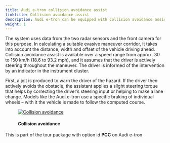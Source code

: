 ```yaml
---
title: Audi e-tron collision avoidance assist
linktitle: Collision avoidance assist
description: Audi e-tron can be equipped with collision avoidance assist. Collision avoidance assist helps the driver steer around an obstacle in a critical situation. 
weight: 1
---
```

<!-- markdownlint-disable MD033 -->

The system uses data from the two radar sensors and the front camera for this purpose. In calculating a suitable evasive maneuver corridor, it takes into account the distance, width and offset of the vehicle driving ahead. Collision avoidance assist is available over a speed range from approx. 30 to 150 km/h (18.6 to 93.2 mph), and it assumes that the driver is actively steering throughout the maneuver. The driver is informed of the intervention by an indicator in the instrument cluster.

First, a jolt is produced to warn the driver of the hazard. If the driver then actively avoids the obstacle, the assistant applies a slight steering torque that helps by correcting the driver’s steering input or helping to make a lane change. Models like the Audi e-tron use a specific braking of individual wheels – with it the vehicle is made to follow the computed course.

<figure>
    <a href="https://media.electrichasgoneaudi.net/multimedia/models/e-tron/technology/drivingassistance/collisionavoidanceassist/collisionavoidance.jpg">
        <img src="https://media.electrichasgoneaudi.net/multimedia/models/e-tron/technology/drivingassistance/collisionavoidanceassist/collisionavoidances.jpg"
        alt="Collision avoidance" title="Collision avoidance">
    </a>
    <figcaption><h4>Collision avoidance</h4></figcaption>
</figure>

This is part of the tour package with option id **PCC** on Audi e-tron
